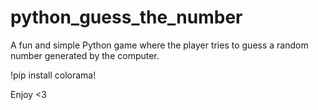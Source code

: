 # python_guess_the_number

A fun and simple Python game where the player tries to guess a random number generated by the computer.

!pip install colorama!

Enjoy <3 
